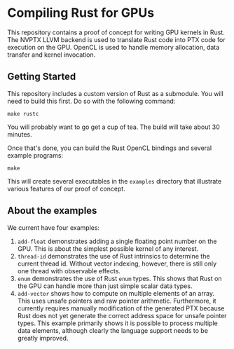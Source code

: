 Compiling Rust for GPUs
==========

This repository contains a proof of concept for writing GPU kernels in Rust. The NVPTX LLVM backend is used to translate Rust code into PTX code for execution on the GPU. OpenCL is used to handle memory allocation, data transfer and kernel invocation.

Getting Started
----------

This repository includes a custom version of Rust as a submodule. You will need to build this first. Do so with the following command:

    make rustc

You will probably want to go get a cup of tea. The build will take about 30 minutes.

Once that's done, you can build the Rust OpenCL bindings and several example programs:

    make

This will create several executables in the `examples` directory that illustrate various features of our proof of concept.

About the examples
----------

We current have four examples:

1. `add-float` demonstrates adding a single floating point number on the GPU. This is about the simplest possible kernel of any interest.
2. `thread-id` demonstrates the use of Rust intrinsics to determine the current thread id. Without vector indexing, however, there is still only one thread with observable effects.
3. `enum` demonstrates the use of Rust `enum` types. This shows that Rust on the GPU can handle more than just simple scalar data types.
4. `add-vector` shows how to compute on multiple elements of an array. This uses unsafe pointers and raw pointer arithmetic. Furthermore, it currently requires manually modification of the generated PTX because Rust does not yet generate the correct address space for unsafe pointer types. This example primarily shows it is possible to process multiple data elements, although clearly the language support needs to be greatly improved.
